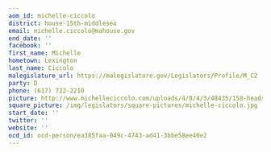 ```yaml
---
aom_id: michelle-ciccolo
district: house-15th-middlesex
email: michelle.ciccolo@mahouse.gov
end_date: ''
facebook: ''
first_name: Michelle
hometown: Lexington
last_name: Ciccolo
malegislature_url: https://malegislature.gov/Legislators/Profile/M_C2
party: D
phone: (617) 722-2210
picture: http://www.michelleciccolo.com/uploads/4/8/4/3/48435/158-headshot-ciccolo-orig_orig.jpg
square_picture: /img/legislators/square-pictures/michelle-ciccolo.jpg
start_date: ''
twitter: ''
website: ''
ocd_id: ocd-person/ea385faa-049c-4743-ad41-3bbe58ee40e2
---
```

